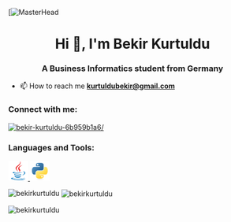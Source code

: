 [![MasterHead](https://www.google.com/imgres?q=background%20pictures%20informatics&imgurl=http%3A%2F%2Fwww.itnonline.com%2Fsites%2Fdefault%2Ffiles%2Ffield%2Fimage%2FITN%2520SIIMcmimi_section_1_600_x_209.jpeg&imgrefurl=https%3A%2F%2Fwww.itnonline.com%2Farticle%2Fsociety-imaging-informatics-medicine-siim-announces-cmimi23-program&docid=2oEEAKhs_32IkM&tbnid=nZmxvOcRsAh6PM&vet=12ahUKEwiXttz7krWFAxUN1QIHHf8nDd0QM3oECGIQAA..i&w=600&h=209&hcb=2&ved=2ahUKEwiXttz7krWFAxUN1QIHHf8nDd0QM3oECGIQAA)



<h1 align="center">Hi 👋, I'm Bekir Kurtuldu</h1>
<h3 align="center">A Business Informatics student from Germany</h3>

- 📫 How to reach me **kurtuldubekir@gmail.com**

<h3 align="left">Connect with me:</h3>
<p align="left">
<a href="https://linkedin.com/in/bekir-kurtuldu-6b959b1a6/" target="blank"><img align="center" src="https://raw.githubusercontent.com/rahuldkjain/github-profile-readme-generator/master/src/images/icons/Social/linked-in-alt.svg" alt="bekir-kurtuldu-6b959b1a6/" height="30" width="40" /></a>
</p>

<h3 align="left">Languages and Tools:</h3>
<p align="left"> <a href="https://www.java.com" target="_blank" rel="noreferrer"> <img src="https://raw.githubusercontent.com/devicons/devicon/master/icons/java/java-original.svg" alt="java" width="40" height="40"/> </a> <a href="https://www.python.org" target="_blank" rel="noreferrer"> <img src="https://raw.githubusercontent.com/devicons/devicon/master/icons/python/python-original.svg" alt="python" width="40" height="40"/> </a> </p>

<p><img align="left" src="https://github-readme-stats.vercel.app/api/top-langs?username=bekirkurtuldu&show_icons=true&locale=en&layout=compact" alt="bekirkurtuldu" /></p>

<p>&nbsp;<img align="center" src="https://github-readme-stats.vercel.app/api?username=bekirkurtuldu&show_icons=true&locale=en" alt="bekirkurtuldu" /></p>

<p><img align="center" src="https://github-readme-streak-stats.herokuapp.com/?user=bekirkurtuldu&" alt="bekirkurtuldu" /></p>
